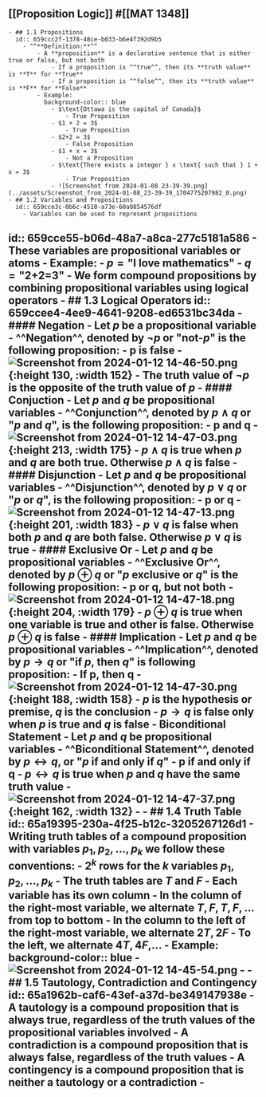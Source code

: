 ## [[Proposition Logic]] #[[MAT 1348]]
	- ## 1.1 Propositions
	  id:: 659ccc2f-1378-48ce-b033-b6e4f392d9b5
		- ^^**Definition:**^^
			- A **proposition** is a declarative sentence that is either true or false, but not both
				- If a proposition is ^^true^^, then its **truth value** is **T** for **True**
				- If a proposition is ^^false^^, then its **truth value**  is **F** for **False**
			- Example:
			  background-color:: blue
				- $\text{Ottawa is the capital of Canada}$
					- True Proposition
				- $1 + 2 = 3$
					- True Proposition
				- $2+2 = 3$
					- False Proposition
				- $1 + x = 3$
					- Not a Proposition
				- $\text{There exists a integer } x \text{ such that } 1 + x = 3$
					- True Proposition
				- ![Screenshot from 2024-01-08 23-39-39.png](../assets/Screenshot_from_2024-01-08_23-39-39_1704775207982_0.png)
	- ## 1.2 Variables and Propositions
	  id:: 659cce3c-0b6c-4510-a73e-60a0854576df
		- Variables can be used to represent propositions
id:: 659cce55-b06d-48a7-a8ca-277c5181a586
		- These variables are **propositional variables** or **atoms**
		- Example:
			- $p = \text{"I love mathematics"}$
			- $q = \text{"2+2=3"}$
		- We form **compound propositions** by combining propositional variables using logical operators
	- ## 1.3 Logical Operators
	  id:: 659ccee4-4ee9-4641-9208-ed6531bc34da
		- #### Negation
			- Let $p$ be a propositional variable
			- ^^Negation^^, denoted by $\neg p$ or "not-$p$" is the following proposition:
				- $\text{p is false}$
			- ![Screenshot from 2024-01-12 14-46-50.png](../assets/Screenshot_from_2024-01-12_14-46-50_1705088948237_0.png){:height 130, :width 152}
			- The truth value of $\neg p$ is the opposite of the truth value of $p$
		- #### Conjuction
			- Let $p$ and $q$ be propositional variables
			- ^^Conjunction^^, denoted by $p \wedge q$ or "$p$ and $q$", is the following proposition:
				- $\text{ p and q}$
			- ![Screenshot from 2024-01-12 14-47-03.png](../assets/Screenshot_from_2024-01-12_14-47-03_1705089017906_0.png){:height 213, :width 175}
			- $p \wedge q$ is true when $p$ and $q$ are both true. Otherwise $p \wedge q$ is false
		- #### Disjunction
			- Let $p$ and $q$ be propositional variables
			- ^^Disjunction^^, denoted by $p \vee q$ or "$p$ or $q$", is the following proposition:
				- $\text{ p or q}$
			- ![Screenshot from 2024-01-12 14-47-13.png](../assets/Screenshot_from_2024-01-12_14-47-13_1705089046375_0.png){:height 201, :width 183}
			- $p \vee q$ is false when both $p$ and $q$ are both false. Otherwise $p \vee q$ is true
		- #### Exclusive Or
			- Let $p$ and $q$ be propositional variables
			- ^^Exclusive Or^^, denoted by $p \oplus q$ or "$p$ exclusive or $q$" is the following proposition:
				- $\text{p or q, but not both}$
			- ![Screenshot from 2024-01-12 14-47-18.png](../assets/Screenshot_from_2024-01-12_14-47-18_1705089096196_0.png){:height 204, :width 179}
			- $p \oplus q$ is true when one variable is true and other is false. Otherwise $p \oplus q$ is false
		- #### Implication
			- Let $p$ and $q$ be propositional variables
			- ^^Implication^^, denoted by $p \rightarrow q$ or "if $p$, then $q$" is following proposition:
				- $\text{If p, then q}$
			- ![Screenshot from 2024-01-12 14-47-30.png](../assets/Screenshot_from_2024-01-12_14-47-30_1705089159283_0.png){:height 188, :width 158}
			- $p$ is the **hypothesis** or **premise**, $q$ is the conclusion
			- $p \rightarrow q$ is false only when $p$ is true and $q$ is false
		- **Biconditional Statement**
			- Let $p$ and $q$ be propositional variables
			- ^^Biconditional Statement^^, denoted by $p \leftrightarrow q$, or "$p$ if and only if $q$"
				- $\text{p if and only if q}$
			- $p \leftrightarrow q$ is true when $p$ and $q$ have the same truth value
			- ![Screenshot from 2024-01-12 14-47-37.png](../assets/Screenshot_from_2024-01-12_14-47-37_1705088897645_0.png){:height 162, :width 132}
			-
	- ## 1.4 Truth Table
	  id:: 65a19395-230a-4f25-b12c-3205267126d1
		- Writing truth tables of a compound proposition with variables $p_1, p_2, ..., p_k$ we follow these conventions:
			- $2^k$ rows for the $k$ variables $p_1, p_2, ..., p_k$
			- The truth tables are $T$ and $F$
			- Each variable has its own column
			- In the column of the right-most variable, we alternate $T,F,T,F,...$ from top to bottom
			- In the column to the left of the right-most variable, we alternate $2T, 2F$
			- To the left, we alternate $4T, 4F$,...
		- Example:
		  background-color:: blue
			- ![Screenshot from 2024-01-12 14-45-54.png](../assets/Screenshot_from_2024-01-12_14-45-54_1705088792140_0.png)
			-
	- ## 1.5 Tautology, Contradiction and Contingency
	  id:: 65a1962b-caf6-43ef-a37d-be349147938e
		- A **tautology** is a compound proposition that is always true, regardless of the truth values of the propositional variables involved
		- A **contradiction** is a compound proposition that is always false, regardless of the truth values
		- A **contingency** is a compound proposition that is neither a tautology or a contradiction
		-
-